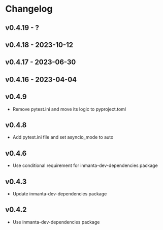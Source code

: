 # Changelog

## v0.4.19 - ?


## v0.4.18 - 2023-10-12


## v0.4.17 - 2023-06-30


## v0.4.16 - 2023-04-04


## v0.4.9
- Remove pytest.ini and move its logic to pyproject.toml
## v0.4.8
- Add pytest.ini file and set asyncio_mode to auto
## v0.4.6
- Use conditional requirement for inmanta-dev-dependencies package
## v0.4.3
- Update inmanta-dev-dependencies package
## v0.4.2
- Use inmanta-dev-dependencies package
